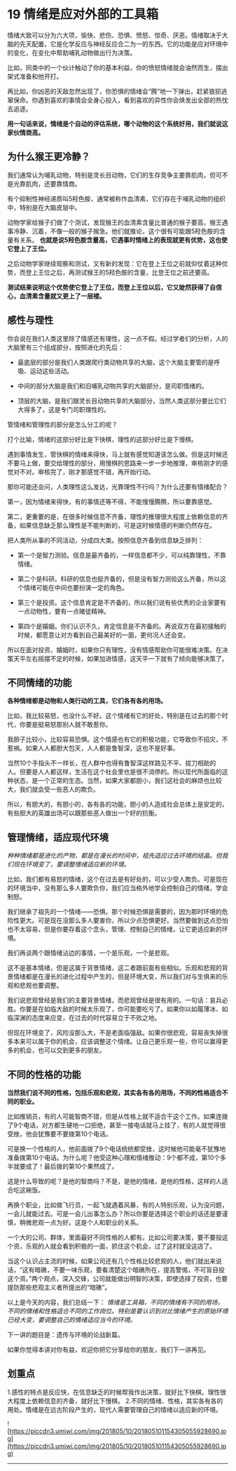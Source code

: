 # 19 情绪是应对外部的工具箱

情绪大致可以分为六大项，愉快、悲伤、恐惧、愤怒、惊奇、厌恶。情绪取决于大脑的先天配置，它是化学反应与神经反应合二为一的东西。它的功能是应对环境中的变化，在变化中帮助哺乳动物做出行为决策。

比如，同类中的一个伙计触动了你的基本利益，你的愤怒情绪就会油然而生，摆出架式准备和他开打。

再比如，你凶恶的天敌忽然出现了，你恐惧的情绪会“腾”地一下弹出，赶紧狼狈逃窜保命。你遇到喜欢的事情会全身心投入，看到喜欢的异性你会焕发出全部的热忱去追逐。

 **用一句话来说，情绪是个自动的评估系统，哪个动物的这个系统好用，我们就说这家伙情商高。**

## 为什么猴王更冷静？

我们通常认为哺乳动物，特别是灵长目动物，它们的生存竞争主要靠肌肉，但可不是光靠肌肉，还要靠情商。

有个抑制性神经递质叫5羟色胺，通常被称作血清素，它们存在于哺乳动物的组织中，特别是在大脑皮层中。

动物学家给猴子们做了个测试，发现猴王的血清素含量比普通的猴子要高，猴王遇事冷静、沉着，不像一般的猴子猴急。他们就推论，这个很有可能跟5羟色胺的含量有关系。 **也就是说5羟色胺含量高，它遇事时情绪上的表现就更有优势，这也使它登上了王位。**

之后动物学家继续观察和测试，又有新的发现：它在登上王位之前就仰仗着这种优势，而登上王位之后，再测试猴王的5羟色胺的含量，比登王位之前还要高。

 **测试结果说明这个优势使它登上了王位，而登上王位以后，它又陡然获得了自信心，血清素含量就又更上了一层楼。**

## 感性与理性

你会说在我们人类这里除了情感还有理性，这一点不假。经过学者们的分析，人的大脑里有三个组成部分，按照进化的先后：

* 最底层的部分是我们人类跟爬行类动物共享的大脑，这个大脑主要管的是呼吸、运动这些活动。

* 中间的部分大脑是我们和旧哺乳动物共享的大脑部分，是司职情绪的。

* 顶层的大脑，是我们跟灵长目动物共享的大脑部分，当然人类这部分要比它们大得多了，这是专门司职理性的。

管情绪和管理性的部分是怎么分工的呢？

打个比喻，情绪的这部分好比是下快棋，理性的这部分好比是下慢棋。

遇到事情发生，管快棋的情绪来得快，马上就有感觉知道该怎么做。但是这时候还不要马上做，要交给理性的部分，用慢棋的思路来一步一步地推理，审核刚才的感觉对不对。审核完了，刚才那感觉不错，再开始行动。

那你可能还会问，人类理性这么发达，光靠理性不行吗？为什么还要有情绪配合？

第一，因为情绪来得快，有的事情还等不得，不能慢慢腾腾，所以要靠感觉。

第二，更重要的是，在很多时候信息不齐备，理性的推理很大程度上依赖信息的齐备，如果信息缺乏那么理性是不能判断的，可是这时候情感的判断仍然存在。

把人类所从事的不同活动，分成四大类。按照信息齐备到信息缺乏排列：

* 第一个是智力测验。信息是最齐备的，一样信息都不少，可以纯靠理性，不靠情绪。

* 第二个是科研。科研的信息也挺齐备的，但是没有智力测验这么齐备，所以这个情绪可能在中间也要扮演一定的角色。

* 第三个是投资。这个信息肯定是不齐备的，所以我们说有些优秀的企业家要有一点动物性，要有一点赌徒精神。

* 第四个是婚姻。你们认识不久，肯定信息是不齐备的。再说双方在最初接触的时候，都愿意让对方看到自己最美好的一面，更何况人还会变。

所以在面对投资、婚姻时，如果你只有理性，没有情感帮助你可能很难决策。在决策天平左右摇摆不定的时候，如果加进情感，这天平一下就有了倾向能够决策了。

## 不同情绪的功能

 **各种情绪都是动物和人类行动的工具，它们各有各的用场。**

比如，我比较易怒，也没什么不好。这个情绪有它的好处，特别是在过去的那个时代，你要是挺易怒那别人就不敢惹你。

我胆子比较小，比较容易恐惧。这个情感也有它的积极功能，它导致你不招灾，不惹祸。如果人人都胆大包天，人人都是鲁智深，这也不是好事。

当然10个手指头不一样长，在人群中也得有鲁智深这样路见不平、拔刀相助的人。但要是人人都这样，生活在这个社会里也是很不消停的。所以现代所面临的这种状态，是一个正常的生态。当然，如果大家都胆小，我们这社会的麻烦也比较大，我们就会受一些恶人的欺负。

所以，有胆大的，有胆小的，各有各的功能，胆小的人造成社会总体上是安定的，有些胆大的英雄出场可以跟那些恶人做出一个好的抗衡。

## 管理情绪，适应现代环境

 *种种情绪都是进化的产物，都是在漫长的时间中，祖先适应过去环境的结晶。但我们现在环境变了，要调整情绪适应新的环境。*

比如，我们都有易怒的情绪，这个在过去是有好处的，可以少受人欺负。可是现在的环境当中，没有那么多人要欺负你，我们应当格外地学会控制自己的情绪，学会制怒。

我们继承了祖先的一个情绪——恐惧。那个时候恐惧是需要的，因为那时环境的危险性更大。可是现在没那么多人要害你，所以少点恐惧更好。当然要做到这点恐怕也不太容易，但是你要存着这个念头，管理、控制自己的情绪，让它更适应新的环境。

我们再谈两个跟情绪沾边的事情，一个是乐观，一个是悲观。

这不是基本情绪，但是这属于背景情绪，这二者跟前面有些相似。乐观和悲观的背景情绪都是在漫长的进化过程中产生的，但是环境大变，所以我们对与生俱来的乐观和悲观也要调整。

我们说悲观曾经是我们的主要背景情绪，而悲观曾经是很有用的。一句话：哀兵必胜。你要是在如临大敌的时候太乐观了，你可能要吃亏了。如果你以如履薄冰、如临深渊的态度来应变，在过去的时代容易立于不败之地。

但现在环境变了，风险没那么大，不是老面临强敌。如果你很悲观，容易丧失掉很多本来可以属于你的机会，应该调整这个情绪。让自己更乐观一些，你可以赢得更多的机会，也可以交到更多的朋友。

## 不同的性格的功能

 **当然我们说不同的性格，包括乐观和悲观，其实各有各的用场，不同的性格适合不同的职业。**

比如推销员，有的人可能智商不错，但是从性格上就不适合干这个工作。如果连拨了9个电话，对方都生硬地一口拒绝，甚至一接电话就马上挂了，有的人就觉得很受挫，他会犹豫要不要拨第10个电话。

可是换一个性格的人，他前面拨了9个电话统统都受挫，这时候他可能毫不犹豫地准备拨第10个电话。为什么呢？他受这种心理和情绪推动：9个都不成，第10个多半就要成了！最后拨的第10个果然成了。

这是什么导致的呢？是他的智商吗？不是，是他的情绪，是他的性格，这样的人适合吃这碗饭。

再换个职业，比如做飞行员，一起飞就遇着风暴，有的人特别乐观，认为没问题，一会儿就能过去。可是一会儿出事怎么办？所以你要是选择这个职业的话还是要谨慎，稍微悲观一点为好。这是个人和职业的关系。

一个大的公司、群体，里面最好不同性格的人都有。比如公司要决策，要不要投这个资，乐观的人就会看到积极的一面，抓住这个机会，过了这村就没这店了。

当这个认识占主流的时候，如果公司还有几个性格比较悲观的人，他们就出来说话，“这有暗礁，不要一味乐观，要看清楚这个暗礁所在，提高警惕，不可盲目投这个资。”两个观点，深入交锋，公司就能做出明智的决策，即使选择了投资，也要提防那些悲观主义者所提出的“暗礁”。

以上是今天的内容，我们总结一下： *情绪是工具箱，不同的情绪有不同的用场，不同的情绪和性格适合不同的工作岗位。特别是要认识到对比情绪产生的原始环境已经大变，要调整自己的情绪适应当今的环境。*

下一讲的题目是：遗传与环境的论战新篇。

如果你觉得本讲对你有益，欢迎你把它分享给你的朋友，我们下一讲再见。

## 划重点

1.感性的特点是反应快，在信息缺乏的时候帮我作出决策，就好比下快棋。理性很大程度上依赖信息的齐备，就好比下慢棋。
2.不同的情绪、性格，其实各有各的用处。情绪是在远古阶段产生的，现代人需要管理自己的情绪以适应新的环境。


![https://piccdn3.umiwi.com/img/201805/10/201805101154305055928690.jpg](https://piccdn3.umiwi.com/img/201805/10/201805101154305055928690.jpg)

---
